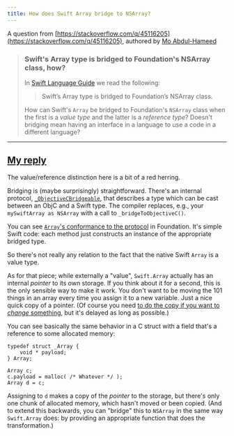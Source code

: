 ```yaml
---
title: How does Swift Array bridge to NSArray?
---
```


A question from [https://stackoverflow.com/q/45116205](https://stackoverflow.com/q/45116205), authored by [Mo Abdul-Hameed](https://stackoverflow.com/users/4763963/mo-abdul-hameed)

> ### Swift's Array type is bridged to Foundation's NSArray class, how?
> 
> In [Swift Language Guide][1] we read the following:
> 
> > Swift’s Array type is bridged to Foundation’s NSArray class.
> 
> How can Swift's `Array` be bridged to Foundation's `NSArray` class when the first is a *value type* and the latter is a *reference type*? Doesn't bridging mean having an interface in a language to use a code in a different language?
> 
> 
>   [1]: https://developer.apple.com/library/content/documentation/Swift/Conceptual/Swift_Programming_Language/CollectionTypes.html#//apple_ref/doc/uid/TP40014097-CH8-ID107

---

## [My reply](https://stackoverflow.com/a/45144463/603977)

The value/reference distinction here is a bit of a red herring.

Bridging is (maybe surprisingly) straightforward. There's an internal protocol, [`_ObjectiveCBridgeable`][ObjCBridge], that describes a type which can be cast between an ObjC and a Swift type. The compiler replaces, e.g., your `mySwiftArray as NSArray` with a call to `_bridgeToObjectiveC()`.

You can see [`Array`'s conformance to the protocol][Array] in Foundation. It's simple Swift code: each method just constructs an instance of the appropriate bridged type.

So there's not really any relation to the fact that the native Swift `Array` is a value type.

As for that piece; while externally a "value", `Swift.Array` actually has an internal _pointer_ to its own storage. If you think about it for a second, this is the only sensible way to make it work. You don't want to be moving the 101 things in an array every time you assign it to a new variable. Just a nice quick copy of a pointer. (Of course you need [to do the copy if you want to _change_ something][cow], but it's delayed as long as possible.)

You can see basically the same behavior in a C struct with a field that's a reference to some allocated memory:

```
typedef struct _Array {
    void * payload;
} Array;

Array c;
c.payload = malloc( /* Whatever */ );
Array d = c;
```

Assigning to `d` makes a copy of the _pointer_ to the storage, but there's only one chunk of allocated memory, which hasn't moved or been copied. (And to extend this backwards, you can "bridge" this to `NSArray` in the same way `Swift.Array` does: by providing an appropriate function that does the transformation.)

[cow]:http://chris.eidhof.nl/post/struct-semantics-in-swift/
[ObjCBridge]:https://github.com/apple/swift/blob/ca5c65f93ca8f89ccb51fac41a225081490d5f23/stdlib/public/core/BridgeObjectiveC.swift
[Array]:https://github.com/apple/swift-corelibs-foundation/blob/master/Foundation/Array.swift

